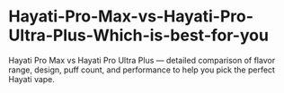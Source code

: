 # Hayati-Pro-Max-vs-Hayati-Pro-Ultra-Plus-Which-is-best-for-you
Hayati Pro Max vs Hayati Pro Ultra Plus — detailed comparison of flavor range, design, puff count, and performance to help you pick the perfect Hayati vape.
